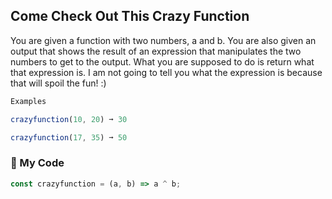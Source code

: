 ## Come Check Out This Crazy Function

You are given a function with two numbers, a and b. You are also given an output that shows the result of an expression that manipulates the two numbers to get to the output. What you are supposed to do is return what that expression is. I am not going to tell you what the expression is because that will spoil the fun! :)
```js
Examples

crazyfunction(10, 20) ➞ 30

crazyfunction(17, 35) ➞ 50
```
### :tulip: My Code
```js
const crazyfunction = (a, b) => a ^ b;
```
